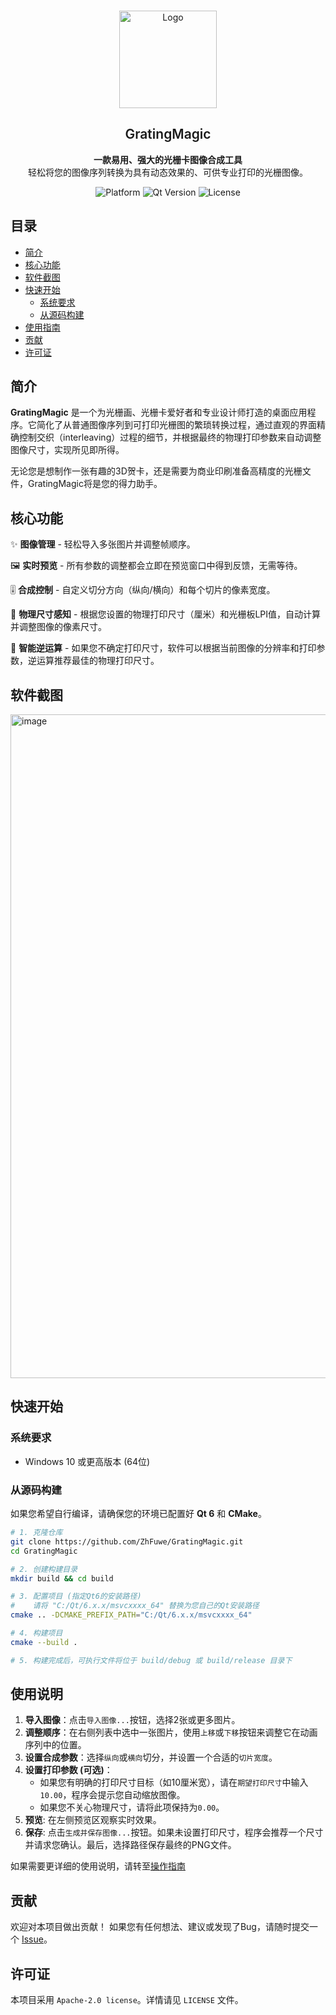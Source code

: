 


<br />
<p align="center">
    <img src="https://github.com/user-attachments/assets/13b18529-e6c1-456b-a4f3-9538720bea58" alt="Logo" width="156" height="156">
  </a>
  <h2 align="center" style="font-weight: 600">GratingMagic</h2>

<p align="center">
  <strong>一款易用、强大的光栅卡图像合成工具</strong>
  <br>
  轻松将您的图像序列转换为具有动态效果的、可供专业打印的光栅图像。
</p>
<p align="center">
  <img src="https://img.shields.io/badge/Platform-Windows-blue.svg" alt="Platform">
  <img src="https://img.shields.io/badge/Qt-6.x-green.svg" alt="Qt Version">
  <img src="https://img.shields.io/badge/License-Apache 2.0-blue.svg" alt="License">
</p>






## 目录

- [简介](#简介)
- [核心功能](#核心功能)
- [软件截图](#软件截图)
- [快速开始](#快速开始)
  - [系统要求](#系统要求)
  - [从源码构建](#从源码构建)
- [使用指南](#使用指南)
- [贡献](#贡献)
- [许可证](#许可证)

## 简介

**GratingMagic** 是一个为光栅画、光栅卡爱好者和专业设计师打造的桌面应用程序。它简化了从普通图像序列到可打印光栅图的繁琐转换过程，通过直观的界面精确控制交织（interleaving）过程的细节，并根据最终的物理打印参数来自动调整图像尺寸，实现所见即所得。

无论您是想制作一张有趣的3D贺卡，还是需要为商业印刷准备高精度的光栅文件，GratingMagic将是您的得力助手。

## 核心功能

✨ **图像管理** - 轻松导入多张图片并调整帧顺序。

🖼️ **实时预览** - 所有参数的调整都会立即在预览窗口中得到反馈，无需等待。

🎚️ **合成控制** - 自定义切分方向（纵向/横向）和每个切片的像素宽度。

📐 **物理尺寸感知** - 根据您设置的物理打印尺寸（厘米）和光栅板LPI值，自动计算并调整图像的像素尺寸。

🔄 **智能逆运算** - 如果您不确定打印尺寸，软件可以根据当前图像的分辨率和打印参数，逆运算推荐最佳的物理打印尺寸。

## 软件截图

<img width="1348" height="1062" alt="image" src="https://github.com/user-attachments/assets/08ade324-37cf-4bd1-b5b2-ef6a04b2dd94" />

## 快速开始

### 系统要求

- Windows 10 或更高版本 (64位)

### 从源码构建

如果您希望自行编译，请确保您的环境已配置好 **Qt 6** 和 **CMake**。

```bash
# 1. 克隆仓库
git clone https://github.com/ZhFuwe/GratingMagic.git
cd GratingMagic

# 2. 创建构建目录
mkdir build && cd build

# 3. 配置项目 (指定Qt6的安装路径)
#    请将 "C:/Qt/6.x.x/msvcxxxx_64" 替换为您自己的Qt安装路径
cmake .. -DCMAKE_PREFIX_PATH="C:/Qt/6.x.x/msvcxxxx_64"

# 4. 构建项目
cmake --build .

# 5. 构建完成后，可执行文件将位于 build/debug 或 build/release 目录下
```

## 使用说明

1.  **导入图像**：点击`导入图像...`按钮，选择2张或更多图片。
2.  **调整顺序**：在右侧列表中选中一张图片，使用`上移`或`下移`按钮来调整它在动画序列中的位置。
3.  **设置合成参数**：选择`纵向`或`横向`切分，并设置一个合适的`切片宽度`。
4.  **设置打印参数 (可选)**：
    - 如果您有明确的打印尺寸目标（如10厘米宽），请在`期望打印尺寸`中输入`10.00`，程序会提示您自动缩放图像。
    - 如果您不关心物理尺寸，请将此项保持为`0.00`。
5.  **预览**: 在左侧预览区观察实时效果。
6.  **保存**: 点击`生成并保存图像...`按钮。如果未设置打印尺寸，程序会推荐一个尺寸并请求您确认。最后，选择路径保存最终的PNG文件。

如果需要更详细的使用说明，请转至[操作指南](https://github.com/ZhFuwe/GratingMagic/blob/main/INSTRUCTIONS.md)

## 贡献

欢迎对本项目做出贡献！
如果您有任何想法、建议或发现了Bug，请随时提交一个 [Issue](https://github.com/ZhFuwe/GratingMagic/issues)。

## 许可证

本项目采用 `Apache-2.0 license`。详情请见 `LICENSE` 文件。

